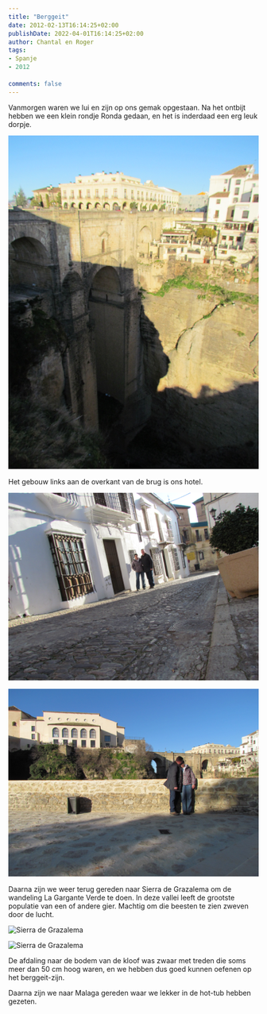 ```yaml
---
title: "Berggeit"
date: 2012-02-13T16:14:25+02:00
publishDate: 2022-04-01T16:14:25+02:00
author: Chantal en Roger
tags:
- Spanje
- 2012

comments: false
---
```


Vanmorgen waren we lui en zijn op ons gemak opgestaan. Na het ontbijt hebben we een klein rondje Ronda gedaan, en het is inderdaad een erg leuk dorpje.

![Ronda](./images/IMG_2957.JPG)

Het gebouw links aan de overkant van de brug is ons hotel.

![Ronda](./images/IMG_2960.JPG)

![Ronda](./images/IMG_2968.JPG)

Daarna zijn we weer terug gereden naar Sierra de Grazalema om de wandeling La Gargante Verde te doen. In deze vallei leeft de grootste populatie van een of andere gier. Machtig om die beesten te zien zweven door de lucht.

![Sierra de Grazalema](./images/IMG_2981.JPG)

![Sierra de Grazalema](./images/IMG_2985.JPG)

De afdaling naar de bodem van de kloof was zwaar met treden die soms meer dan 50 cm hoog waren, en we hebben dus goed kunnen oefenen op het berggeit-zijn.

Daarna zijn we naar Malaga gereden waar we lekker in de hot-tub hebben gezeten.
